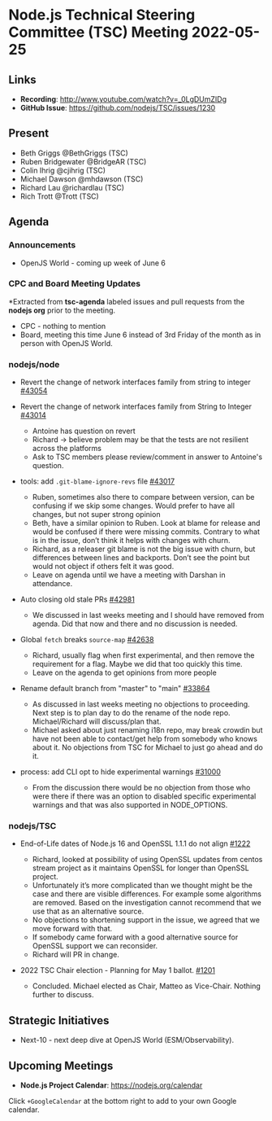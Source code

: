 # Node.js Technical Steering Committee (TSC) Meeting 2022-05-25

## Links

* **Recording**:  <http://www.youtube.com/watch?v=_0LgDUmZIDg>
* **GitHub Issue**: <https://github.com/nodejs/TSC/issues/1230>

## Present

* Beth Griggs @BethGriggs (TSC)
* Ruben Bridgewater @BridgeAR (TSC)
* Colin Ihrig @cjihrig (TSC)
* Michael Dawson @mhdawson (TSC)
* Richard Lau @richardlau (TSC)
* Rich Trott @Trott (TSC)

## Agenda

### Announcements

* OpenJS World - coming up week of June 6

### CPC and Board Meeting Updates

*Extracted from **tsc-agenda** labeled issues and pull requests from the **nodejs org** prior to the meeting.

* CPC - nothing to mention
* Board, meeting this time June 6 instead of 3rd Friday of the month as in person with OpenJS World.

### nodejs/node

* Revert the change of network interfaces family from string to integer [#43054](https://github.com/nodejs/node/pull/43054)
* Revert the change of network interfaces family from String to Integer [#43014](https://github.com/nodejs/node/issues/43014)
  * Antoine has question on revert
  * Richard -> believe problem may be that the tests are not resilient across the platforms
  * Ask to TSC members please review/comment in answer to Antoine's question.

* tools: add `.git-blame-ignore-revs` file [#43017](https://github.com/nodejs/node/pull/43017)
  * Ruben, sometimes also there to compare between version, can be confusing if we skip some changes. Would prefer to have all changes, but not super strong opinion
  * Beth, have a similar opinion to Ruben. Look at blame for release and would be confused if there were missing commits.  Contrary to what is in the issue, don’t think it helps with changes with churn.
  * Richard, as a releaser git blame is not the big issue with churn, but differences between lines and backports. Don’t see the point but would not object if others felt it was good.
  * Leave on agenda until we have a meeting with Darshan in attendance.

* Auto closing old stale PRs [#42981](https://github.com/nodejs/node/issues/42981)
  * We discussed in last weeks meeting and I should have removed from agenda. Did that now
    and there and no discussion is needed.

* Global `fetch` breaks `source-map` [#42638](https://github.com/nodejs/node/issues/42638)
  * Richard, usually flag when first experimental, and then remove the requirement for a flag.
    Maybe we did that too quickly this time.
  * Leave on the agenda to get opinions from more people

* Rename default branch from "master" to "main" [#33864](https://github.com/nodejs/node/issues/33864)
  * As discussed in last weeks meeting no objections to proceeding. Next step is to plan day to
    do the rename of the node repo. Michael/Richard will discuss/plan that.
  * Michael asked about just renaming i18n repo, may break crowdin but have not been able to
    contact/get help from somebody who knows about it. No objections from TSC for Michael to
    just go ahead and do it.
* process: add CLI opt to hide experimental warnings [#31000](https://github.com/nodejs/node/pull/31000)
  * From the discussion there would be no objection from those who were there if there was an option to disabled specific experimental warnings and that was also supported in NODE_OPTIONS.

### nodejs/TSC

* End-of-Life dates of Node.js 16 and OpenSSL 1.1.1 do not align [#1222](https://github.com/nodejs/TSC/issues/1222)
  * Richard, looked at possibility of using OpenSSL updates from centos stream project as it
    maintains OpenSSL for longer than OpenSSL project.
  * Unfortunately it’s more complicated than we thought might be the case and there are visible
    differences. For example some algorithms are removed. Based on the investigation cannot
    recommend that we use that as an alternative source.
  * No objections to shortening support in the issue, we agreed that we move forward with that.
  * If somebody came forward with a good alternative source for OpenSSL support we can
    reconsider.
  * Richard will PR in change.

* 2022 TSC Chair election - Planning for May 1 ballot. [#1201](https://github.com/nodejs/TSC/issues/1201)
  * Concluded. Michael elected as Chair, Matteo as Vice-Chair. Nothing further to discuss.

## Strategic Initiatives

* Next-10 - next deep dive at OpenJS World (ESM/Observability).

## Upcoming Meetings

* **Node.js Project Calendar**: <https://nodejs.org/calendar>

Click `+GoogleCalendar` at the bottom right to add to your own Google calendar.
